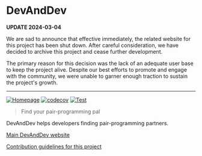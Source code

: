 # DevAndDev

**UPDATE 2024-03-04**

We are sad to announce that effective immediately, the related website for this project has been shut down. After
careful consideration, we have decided to archive this project and cease further development.

The primary reason for this decision was the lack of an adequate user base to keep the project alive. Despite our best
efforts to promote and engage with the community, we were unable to garner enough traction to sustain the project's
growth.

---

[![Homepage](https://img.shields.io/badge/https-devand.dev-blue)](https://devand.dev)
[![codecov](https://codecov.io/gh/alepez/devand/branch/master/graph/badge.svg)](https://codecov.io/gh/alepez/devand)
[![Test](https://github.com/alepez/devand/workflows/test/badge.svg)](https://github.com/alepez/devand/actions?query=workflow%3Atest)

> Find your pair-programming pal

DevAndDev helps developers finding pair-programming partners.

[Main DevAndDev website](https://devand.dev)

[Contribution guidelines for this project](docs/CONTRIBUTING.md)
